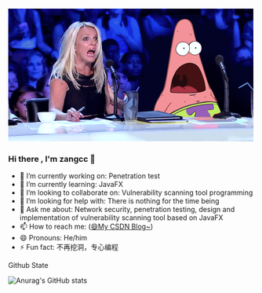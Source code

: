 ![Image text](https://github.com/zangcc/images/blob/main/britney.gif)

### Hi there , I'm zangcc 👋



- 🔭 I’m currently working on: Penetration test
- 🌱 I’m currently learning: JavaFX
- 👯 I’m looking to collaborate on: Vulnerability scanning tool programming
- 🤔 I’m looking for help with: There is nothing for the time being
- 💬 Ask me about: Network security, penetration testing, design and implementation of vulnerability scanning tool based on JavaFX
- 📫 How to reach me: ([😄My CSDN Blog~](https://blog.csdn.net/weixin_43847838?spm=1010.2135.3001.5343))
- 😄 Pronouns: He/him
- ⚡ Fun fact: 不再挖洞，专心编程

Github State

![Anurag's GitHub stats](https://github-readme-stats.vercel.app/api?username=zangcc&show_icons=true&theme=radical)
